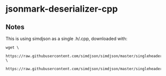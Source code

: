# jsonmark-deserializer-cpp

## Notes

This is using simdjson as a single .h/.cpp, downloaded with:

    wget \
        https://raw.githubusercontent.com/simdjson/simdjson/master/singleheader/simdjson.h \
        https://raw.githubusercontent.com/simdjson/simdjson/master/singleheader/simdjson.cpp
